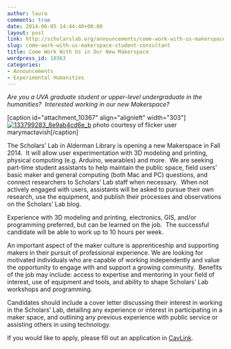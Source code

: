 ```yaml
---
author: laura
comments: true
date: 2014-06-05 14:44:40+00:00
layout: post
link: http://scholarslab.org/announcements/come-work-with-us-makerspace-student-consultant/
slug: come-work-with-us-makerspace-student-consultant
title: Come Work With Us in Our New Makerspace
wordpress_id: 10363
categories:
- Announcements
- Experimental Humanities
---
```


_Are you a UVA graduate student or upper-level undergraduate in the humanities?  Interested working in our new Makerspace?_

[caption id="attachment_10367" align="alignleft" width="303"][![133799283_8e9ab4cd6e_b](http://www.scholarslab.org/wp-content/uploads/2014/06/133799283_8e9ab4cd6e_b-300x232.jpg)](http://www.scholarslab.org/wp-content/uploads/2014/06/133799283_8e9ab4cd6e_b.jpg) photo courtesy of flicker user marymactavish[/caption]

The Scholars’ Lab in Alderman Library is opening a new Makerspace in Fall 2014.  It will allow user experimentation with 3D modeling and printing, physical computing (e.g. Arduino, wearables) and more.  We are seeking part-time student assistants to help maintain the public space, field users’ basic maker and general computing (both Mac and PC) questions, and connect researchers to Scholars’ Lab staff when necessary.  When not actively engaged with users, assistants will be asked to pursue their own research, use the equipment, and publish their processes and observations on the Scholars’ Lab blog.

Experience with 3D modeling and printing, electronics, GIS, and/or programming preferred, but can be learned on the job.  The successful candidate will be able to work up to 10 hours per week.

An important aspect of the maker culture is apprenticeship and supporting makers in their pursuit of professional experience. We are looking for motivated individuals who are capable of working independently and value the opportunity to engage with and support a growing community.  Benefits of the job may include: access to expertise and mentoring in your field of interest, use of equipment and tools, and ability to shape Scholars’ Lab workshops and programming.

Candidates should include a cover letter discussing their interest in working in the Scholars’ Lab, detailing any experience or interest in participating in a maker space, and outlining any previous experience with public service or assisting others in using technology.

If you would like to apply, please fill out an application in [CavLink](http://www.career.virginia.edu/students/cavlink/).
